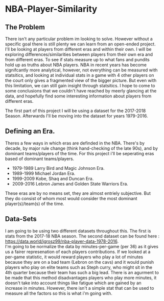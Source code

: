# NBA-Player-Similarity

## The Problem

There isn't any particular problem im looking to solve. However without a specific goal there is still plenty we can learn from an open-ended project. I'll be looking at players from different eras and within their own. I will be exploring differences/similarities between players from their own era and from different eras. To see if stats measure up to what fans and pundits hold up as truths about NBA players. NBA in recent years has become signifcantly more analytical, however, not everything can be measured with statsitics, and looking at individual stats in a game with 4 other players on the court only gives a fragmented view of the bigger picture. But even with this limitation, we can still gain insight through statsitics. I hope to come to some conclusions that we couldn't have reached by meerly glancing at the data, and hopefully find some interesting information about players from different eras.

The first part of this project I will be using a dataset for the 2017-2018 Season. Afterwards I'll be moving into the dataset for years 1979-2016.

## Defining an Era.  

Theres a few ways in which eras are definded in the NBA. There's by decade, by major rule change (think hand-checking of the late 90s), and by dominant teams/players of the time. For this project i'll be seperating eras based of dominant teams/players.
- 1979-1989 Larry Bird and Magic Johnson Era. 
- 1989-1999 Michael Jordan Era.
- 1999-2009 Kobe, Shaq and Duncan Era.
- 2009-2016 Lebron James and Golden State Warriors Era. 

These eras are by no means set, they are almost entriely subjective. But they do consist of whom most would consider the most dominant player(s)/team(s) of the time. 

## Data-Sets

I am going to be using two different datasets throughout this. The first is stats from the 2017-18 NBA season. The second dataset can be found here : https://data.world/jgrosz99/nba-player-data-1978-2016.  
I'm going to be normalize the data by minutes-per-game (per 36) as it gives us a fairer represenation of each players contributions. If we looked at a per-game statistic, it would reward players who play a lot of minutes because they are on a bad team (Lebron on the cavs) and it would punish players who play on elite teams such as Steph curry, who might sit in the 4th quarter because their team has such a big lead. There is an agurment to be made that this method disadvantages players who play more minutes, it doesn't take into account things like fatigue which are gained by an increase in minutes. However, there isn't a simple stat that can be used to measure all the factors so this is what i'm going with.






